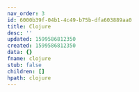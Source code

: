 ```yaml
---
nav_order: 3
id: 6000b39f-04b1-4c49-b75b-dfa603889aa0
title: Clojure
desc: ''
updated: 1599586812350
created: 1599586812350
data: {}
fname: clojure
stub: false
children: []
hpath: clojure
---
```


